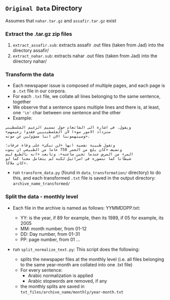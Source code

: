 ## `Original Data` Directory

Assumes that `nahar.tar.gz` and `assafir.tar.gz` exist

### Extract the .tar.gz zip files
1. `extract_assafir.sub`: extracts assafir .out files (taken from Jad) into the directory assafir/
2. `extract_nahar.sub`: extracts nahar .out files (taken from Jad) into the directory nahar/

### Transform the data
* Each newspaper issue is composed of multiple pages, and each page is a `.txt` file in our corpora.
* For each `.txt` file, we collate all lines belonging to the same sentence, together
* We observe that a sentence spans multiple lines and there is, at least, one `'\n'` char between one sentence and the other
* Example:
````
ويقول. في اشارة الى الشائعات حول تسميم الزعيم الفلسطيني
«ستزداد الامور سوءا لأن الفلسطينيين فقدوا زعيمهم
وسيتهموننا الان اننا مسؤولين عن موته».

وتقول طبيبة نفسية انها «لن تبكي» على وفاة عرفات؛
وتضيف «كان يلغ من العمر 758 عاما من الطبيعي ان يموت
المرء من المرض عندما تحين ساعته». وتابعت «انه بالطيع ليس
شيطانا كما نتصوره في اسرائيل لكنه لم يتعامل معنا كما لو
كان ملاكا».
````
* run `transform_data.py` (found in `data_transformation/` directory) to do this, and each transformed `.txt` file is saved in the output directory: `archive_name_transformed/`

### Split the data - monthly level
* Each file in the archive is named as follows: YYMMDDPP.txt:
    * YY: is the year, if 89 for example, then its 1989, if 05 for example, its 2005
    * MM: month number, from 01-12
    * DD: Day number, from 01-31
    * PP: page number, from 01 ...

* run `split_normalize_text.py`: This script does the following:
    * splits the newspaper files at the monthly level (i.e. all files belonging to the same year-month are collated into one .txt file)
    * For every sentence:
        * Arabic normalization is applied
        * Arabic stopwords are removed, if any
    * the monthly splits are saved in `txt_files/archive_name/monthly/year-month.txt`
